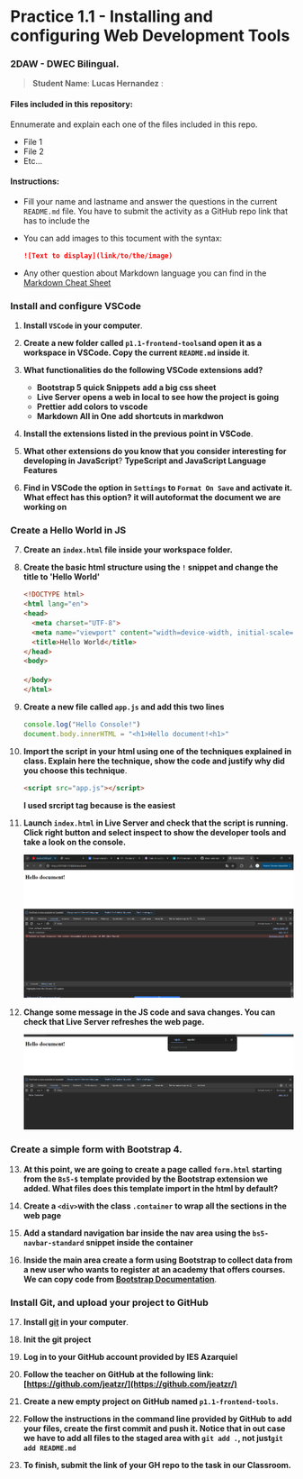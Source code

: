 # Practice 1.1 - Installing and configuring Web Development Tools

### 2DAW - DWEC Bilingual. 

> **Student Name**: **Lucas Hernandez**  :

#### Files included in this repository:

Ennumerate and explain each one of the files included in this repo.

- File 1
- File 2
- Etc...

#### Instructions: 

- Fill your name and lastname and answer the questions in the current `README.md` file. You have to submit the activity as a GitHub repo link that has to include the 

- You can add images to this tocument with the syntax:

    ```md
    ![Text to display](link/to/the/image)
    ```

- Any other question about Markdown language you can find in the [Markdown Cheat Sheet](https://www.markdownguide.org/cheat-sheet/)

### Install and configure VSCode

1. **Install `VSCode` in your computer**.
2. **Create a new folder called `p1.1-frontend-tools`and open it as a workspace in VSCode. Copy the current `README.md` inside it**.
3. **What functionalities do the following VSCode extensions add?**
   - **Bootstrap 5 quick Snippets** **add a big css sheet**
   - **Live Server** **opens a web in local to see how the project is going**
   - **Prettier** **add colors to vscode**
   - **Markdown All in One** **add shortcuts in markdwon**
4. **Install the extensions listed in the previous point in VSCode**.
5. **What other extensions do you know that you consider interesting for developing in JavaScript**?
   **TypeScript and JavaScript Language Features**
   
6. **Find in VSCode the option in `Settings` to `Format On Save` and activate it. What effect has this option?**
**it will autoformat the document we are working on**


### Create a Hello World in JS

7. **Create an `index.html` file inside your workspace folder.**
8. **Create the basic html structure using the `!` snippet and change the title to 'Hello World'**

    ```html
    <!DOCTYPE html>
    <html lang="en">
    <head>
      <meta charset="UTF-8">
      <meta name="viewport" content="width=device-width, initial-scale=1.0">
      <title>Hello World</title>
    </head>
    <body>
      
    </body>
    </html>
    ```

9. **Create a new file called `app.js` and add this two lines**

    ````javascript
    console.log("Hello Console!")
    document.body.innerHTML = "<h1>Hello document!<h1>"
    ````

10. **Import the script in your html using one of the techniques explained in class. Explain here the technique, show the code and justify why did you choose this technique**.  
    
    ```html  
    <script src="app.js"></script>
    ```

    **I used srcript tag because is the easiest**

11. **Launch `index.html` in Live Server and check that the script is running. Click right button and select inspect to show the developer tools and take a look on the console.**
    


    ![Foto](img/Captura%20de%20pantalla%202024-09-16%20115528.png)
    


    
12. **Change some message in the JS code and sava changes. You can check that Live Server refreshes the web page.**
  


    ![Foto](img/Captura%20de%20pantalla%202024-09-16%20120010.png)
    


### Create a simple form with Bootstrap 4. 

13. **At this point, we are going to create a page called `form.html` starting from the `Bs5-$` template provided by the Bootstrap extension we added. What files does this template import in the html by default?**
    
14. **Create a `<div>`with the class `.container` to wrap all the sections in the web page**
  
15. **Add a standard navigation bar inside the nav area using the `bs5-navbar-standard` snippet inside the container**

16. **Inside the main area create a form using Bootstrap to collect data from a new user who wants to register at an academy that offers courses. We can copy code from [Bootstrap Documentation](https://getbootstrap.com/docs/5.0/forms/overview/)**. 

### Install Git, and upload your project to GitHub

17. **Install [git](https://git-scm.com/) in your computer**.
    
18. **Init the git project**
    
19. **Log in to your GitHub account provided by IES Azarquiel**
    
20. **Follow the teacher on GitHub at the following link: [https://github.com/jeatzr/](https://github.com/jeatzr/)**
    
21. **Create a new empty project on GitHub named `p1.1-frontend-tools`.**
    
22. **Follow the instructions in the command line provided by GitHub to add your files, create the first commit and push it. Notice that in out case we have to add all files to the staged area with `git add .`, not just`git add README.md`** 
    
23. **To finish, submit the link of your GH repo to the task in our Classroom.**